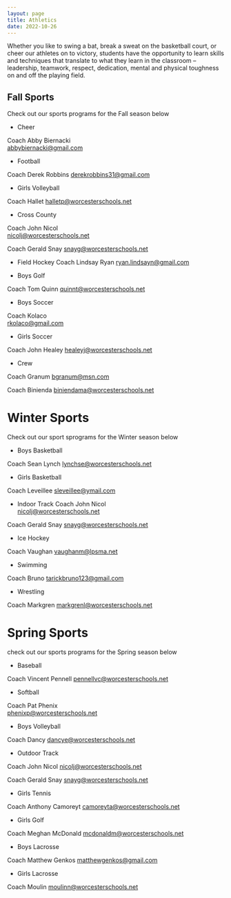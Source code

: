 ```yaml
---
layout: page
title: Athletics
date: 2022-10-26
---
```


Whether you like to swing a bat, break a sweat on the basketball court, or cheer our athletes on to victory, students have the opportunity to learn skills and techniques that translate to what they learn in the classroom – leadership, teamwork, respect, dedication, mental and physical toughness on and off the playing field.

## Fall Sports

Check out our sports programs for the Fall season below

- Cheer

Coach Abby Biernacki  
abbybiernacki@gmail.com 

- Football

Coach Derek Robbins 
derekrobbins31@gmail.com 

- Girls Volleyball

Coach Hallet 
halletp@worcesterschools.net 

- Cross County

Coach John Nicol  
nicolj@worcesterschools.net   

Coach Gerald Snay 
snayg@worcesterschools.net 

- Field Hockey
Coach Lindsay Ryan 
ryan.lindsayn@gmail.com 

- Boys Golf

Coach Tom Quinn 
quinnt@worcesterschools.net 

- Boys Soccer

Coach Kolaco  
rkolaco@gmail.com 

- Girls Soccer

Coach John Healey 
healeyj@worcesterschools.net 

- Crew

Coach Granum 
bgranum@msn.com 

Coach Binienda 
biniendama@worcesterschools.net 

# Winter Sports

Check out our sport sprograms for the Winter season below

- Boys Basketball

 Coach Sean Lynch 
 lynchse@worcesterschools.net

- Girls Basketball

Coach Leveillee 
sleveillee@ymail.com 

- Indoor Track
Coach John Nicol  
nicolj@worcesterschools.net   

Coach Gerald Snay
snayg@worcesterschools.net 

- Ice Hockey
 
Coach Vaughan 
vaughanm@lpsma.net 

- Swimming

Coach Bruno 
tarickbruno123@gmail.com 

- Wrestling

Coach Markgren 
markgrenl@worcesterschools.net

# Spring Sports

check out our sports programs for the Spring season below

- Baseball

Coach Vincent Pennell 
pennellvc@worcesterschools.net 

- Softball

Coach Pat Phenix   
phenixp@worcesterschools.net 

- Boys Volleyball

Coach Dancy 
dancye@worcesterschools.net

- Outdoor Track

Coach John Nicol 
nicolj@worcesterschools.net   

Coach Gerald Snay
snayg@worcesterschools.net 

- Girls Tennis

Coach Anthony Camoreyt 
camoreyta@worcesterschools.net 

- Girls Golf

Coach Meghan McDonald 
mcdonaldm@worcesterschools.net 

- Boys Lacrosse

Coach Matthew Genkos 
matthewgenkos@gmail.com 

- Girls Lacrosse

Coach Moulin 
moulinn@worcesterschools.net
